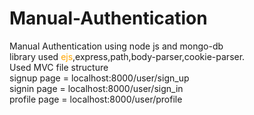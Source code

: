 # Manual-Authentication
Manual Authentication using node js and mongo-db <br>
library used <span style="color : orange">ejs</span>,express,path,body-parser,cookie-parser.<br>
Used MVC file structure <br>
signup page = localhost:8000/user/sign_up<br>
signin page = localhost:8000/user/sign_in<br>
profile page = localhost:8000/user/profile<br>
